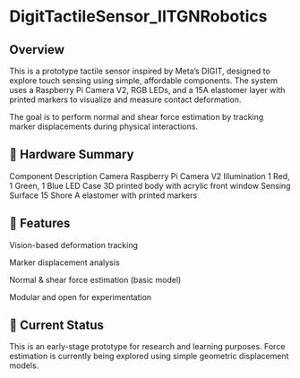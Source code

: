 # DigitTactileSensor_IITGNRobotics

## Overview
This is a prototype tactile sensor inspired by Meta’s DIGIT, designed to explore touch sensing using simple, affordable components. The system uses a Raspberry Pi Camera V2, RGB LEDs, and a 15A elastomer layer with printed markers to visualize and measure contact deformation.

The goal is to perform normal and shear force estimation by tracking marker displacements during physical interactions.

## 🔧 Hardware Summary
Component	Description
Camera	Raspberry Pi Camera V2
Illumination	1 Red, 1 Green, 1 Blue LED
Case	3D printed body with acrylic front window
Sensing Surface	15 Shore A elastomer with printed markers

## 🧪 Features
Vision-based deformation tracking

Marker displacement analysis

Normal & shear force estimation (basic model)

Modular and open for experimentation

## 🚧 Current Status
This is an early-stage prototype for research and learning purposes. Force estimation is currently being explored using simple geometric displacement models.
